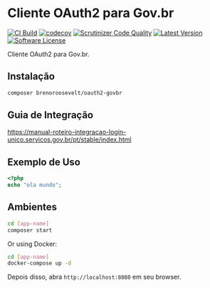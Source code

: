 # Cliente OAuth2 para Gov.br
[![CI Build](https://github.com/brenoroosevelt/oauth2-govbr/actions/workflows/ci.yml/badge.svg?branch=main)](https://github.com/brenoroosevelt/oauth2-govbr/actions/workflows/ci.yml)
[![codecov](https://codecov.io/gh/brenoroosevelt/oauth2-govbr/branch/main/graph/badge.svg?token=S1QBA18IBX)](https://codecov.io/gh/brenoroosevelt/oauth2-govbr) 
[![Scrutinizer Code Quality](https://scrutinizer-ci.com/g/brenoroosevelt/habemus/badges/quality-score.png?b=main)](https://scrutinizer-ci.com/g/brenoroosevelt/oauth2-govbr/?branch=main) 
[![Latest Version](https://img.shields.io/github/release/brenoroosevelt/oauth2-govbr.svg?style=flat)](https://github.com/brenoroosevelt/oauth2-govbr/releases) 
[![Software License](https://img.shields.io/badge/license-MIT-brightgreen.svg?style=flat)](LICENSE.md) 

Cliente OAuth2 para Gov.br.

## Instalação

```bash
composer brenoroosevelt/oauth2-govbr 
```

## Guia de Integração

https://manual-roteiro-integracao-login-unico.servicos.gov.br/pt/stable/index.html

## Exemplo de Uso

```php
<?php
echo "ola mundo"; 
```

## Ambientes

```bash
cd [app-name]
composer start
```

Or using Docker: 
```bash
cd [app-name]
docker-compose up -d
```
Depois disso, abra `http://localhost:8080` em seu browser.

